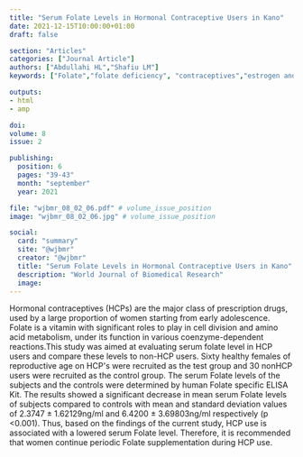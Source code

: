 ```yaml
---
title: "Serum Folate Levels in Hormonal Contraceptive Users in Kano"
date: 2021-12-15T10:00:00+01:00
draft: false

section: "Articles"
categories: ["Journal Article"]
authors: ["Abdullahi HL","Shafiu LM"]
keywords: ["Folate","folate deficiency", "contraceptives","estrogen and progestin"]

outputs: 
- html
- amp

doi:
volume: 8
issue: 2

publishing:
  position: 6
  pages: "39-43"
  month: "september"
  year: 2021

file: "wjbmr_08_02_06.pdf" # volume_issue_position
image: "wjbmr_08_02_06.jpg" # volume_issue_position

social:
  card: "summary"
  site: "@wjbmr"
  creator: "@wjbmr"
  title: "Serum Folate Levels in Hormonal Contraceptive Users in Kano"
  description: "World Journal of Biomedical Research"
  image:
---
```

Hormonal contraceptives (HCPs) are the major class of prescription drugs, used by a large proportion
of women starting from early adolescence. Folate is a vitamin with significant roles to play in cell
division and amino acid metabolism, under its function in various coenzyme-dependent reactions.This
study was aimed at evaluating serum folate level in HCP users and compare these levels to non-HCP
users. Sixty healthy females of reproductive age on HCP's were recruited as the test group and 30 nonHCP users were recruited as the control group. The serum Folate levels of the subjects and the controls
were determined by human Folate specific ELISA Kit. The results showed a significant decrease in
mean serum Folate levels of subjects compared to controls with mean and standard deviation values of
2.3747 ± 1.62129ng/ml and 6.4200 ± 3.69803ng/ml respectively (p <0.001). Thus, based on the findings
of the current study, HCP use is associated with a lowered serum Folate level. Therefore, it is
recommended that women continue periodic Folate supplementation during HCP use.